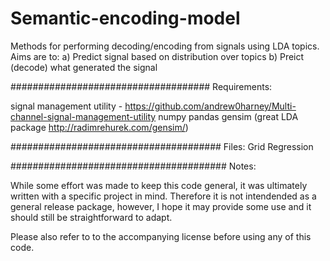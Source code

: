Semantic-encoding-model
=======================

Methods for performing decoding/encoding from signals using LDA topics. 
Aims are to:
a) Predict signal based on distribution over topics
b) Preict (decode) what generated the signal


####################################
Requirements:

signal management utility - https://github.com/andrew0harney/Multi-channel-signal-management-utility 
numpy
pandas
gensim (great LDA package http://radimrehurek.com/gensim/)

######################################
Files:
Grid Regression


#######################################
Notes:

While some effort was made to keep this code general, it was ultimately written with a specific project in mind. Therefore it is not intendended as a general release package, however, I hope it may provide some use and it should still be straightforward to adapt.




Please also refer to to the accompanying license before using any of this code.
